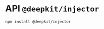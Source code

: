 # API `@deepkit/injector`

```shell
npm install @deepkit/injector
```

<api-docs package="@deepkit/injector"></api-docs>